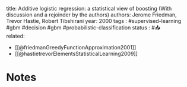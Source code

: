 
title: Additive logistic regression: a statistical view of boosting (With discussion and a rejoinder by the authors)
authors: Jerome Friedman, Trevor Hastie, Robert Tibshirani
year: 2000
tags :  #supervised-learning #gbm #decision #gbm #probabilistic-classification
status : #📥  
related: 
- [[@friedmanGreedyFunctionApproximation2001]]
- [[@hastietrevorElementsStatisticalLearning2009]]

# Notes

